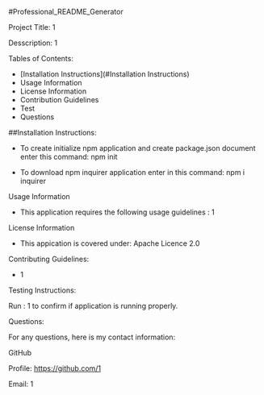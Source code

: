 #Professional_README_Generator

Project Title: 1

Desscription: 1

Tables of Contents:

* [Installation Instructions](#Installation Instructions)
* Usage Information
* License Information
* Contribution Guidelines
* Test
* Questions


##Installation Instructions:

* To create initialize npm application and create package.json document enter this command: npm init

* To download npm inquirer application enter in this command: npm i inquirer


Usage Information

* This application requires the following usage guidelines : 1


License Information

* This appication is covered under: Apache Licence 2.0


Contributing Guidelines:

* 1


Testing Instructions:

Run : 1 to confirm if application is running properly.


Questions:

For any questions, here is my contact information:

GitHub

Profile: https://github.com/1

Email: 1

